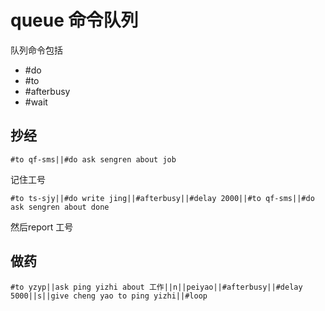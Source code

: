 # queue 命令队列

队列命令包括

* #do
* #to
* #afterbusy
* #wait

## 抄经

```
#to qf-sms||#do ask sengren about job
```
记住工号

```
#to ts-sjy||#do write jing||#afterbusy||#delay 2000||#to qf-sms||#do ask sengren about done
```
然后report 工号

## 做药

```
#to yzyp||ask ping yizhi about 工作||n||peiyao||#afterbusy||#delay 5000||s||give cheng yao to ping yizhi||#loop
```